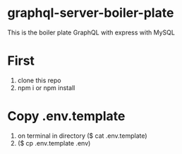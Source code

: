 # graphql-server-boiler-plate
This is the boiler plate GraphQL with express with MySQL 

# First 
  1. clone this repo 
  2. npm i or npm install 
 
# Copy .env.template 
  1. on terminal in directory ($ cat .env.template)
  2. ($ cp .env.template .env)



